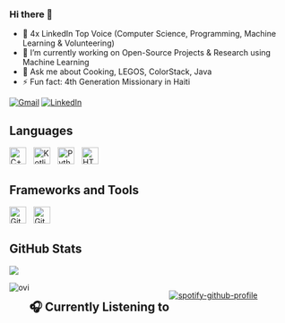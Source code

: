 ### Hi there 👋

- 💼 4x LinkedIn Top Voice (Computer Science, Programming, Machine Learning & Volunteering)
- 🔭 I’m currently working on Open-Source Projects & Research using Machine Learning 
- 💬 Ask me about Cooking, LEGOS, ColorStack, Java
- ⚡ Fun fact: 4th Generation Missionary in Haiti


[![Gmail](https://img.shields.io/badge/-Gmail-D14836?style=for-the-badge&logo=Gmail&logoColor=white)](mailto:justinh.tech1@gmail.com)
[![LinkedIn](https://img.shields.io/badge/-LinkedIn-blue?style=for-the-badge&logo=LinkedIn&logoColor=white)](https://www.linkedin.com/in/justinhtech/)

## Languages

<img align="left" alt="C++" width="30px" style="padding-right:10px;" src="https://cdn.jsdelivr.net/gh/devicons/devicon/icons/java/java-original.svg" />
<img align="left" alt="Kotlin" width="30px" style="padding-right:10px;" src="https://cdn.jsdelivr.net/gh/devicons/devicon/icons/csharp/csharp-original.svg" />
<img align="left" alt="Python" width="30px" style="padding-right:10px;" src="https://cdn.jsdelivr.net/gh/devicons/devicon/icons/python/python-original.svg" />
<img align="left" alt="HTML" width="30px" style="padding-right:10px;" src="https://cdn.jsdelivr.net/gh/devicons/devicon/icons/html5/html5-plain.svg" />
<br><br>

## Frameworks and Tools
<img align="left" alt="Git" width="30px" style="padding-right:10px;" src="https://cdn.jsdelivr.net/gh/devicons/devicon/icons/git/git-original.svg" />
<img align="left" alt="GitHub" width="30px" style="padding-right:10px;" src="https://github.githubassets.com/assets/GitHub-Mark-ea2971cee799.png" />
<br><br>

## GitHub Stats
![](https://github-readme-streak-stats.herokuapp.com/?user=justinhSE&theme=dark&hide_border=false)<br/>


<div style="display: flex;" >
   <img src="https://github-readme-stats.vercel.app/api/top-langs?username=JustinhSE&show_icons=true&locale=en&layout=compact&theme=chartreuse-dark" alt="ovi" /> 

## 🎧 Currently Listening to

  [![spotify-github-profile](https://spotify-github-profile.vercel.app/api/view?uid=49g1pe18e5cf7t6f7cj1vbjtp&cover_image=true&theme=novatorem&show_offline=true&background_color=121212&interchange=true&bar_color=53b14f&bar_color_cover=false)](https://open.spotify.com/user/49g1pe18e5cf7t6f7cj1vbjtp?si=66f1b672ff254432)
  
</div>



